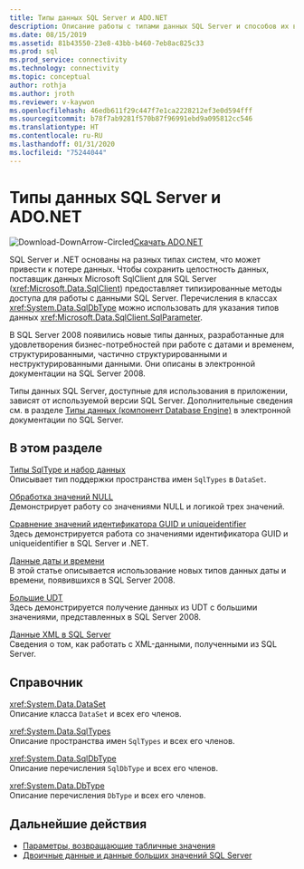 ```yaml
---
title: Типы данных SQL Server и ADO.NET
description: Описание работы с типами данных SQL Server и способов их взаимодействия с типами данных .NET.
ms.date: 08/15/2019
ms.assetid: 81b43550-23e8-43bb-b460-7eb8ac825c33
ms.prod: sql
ms.prod_service: connectivity
ms.technology: connectivity
ms.topic: conceptual
author: rothja
ms.author: jroth
ms.reviewer: v-kaywon
ms.openlocfilehash: 46edb611f29c447f7e1ca2228212ef3e0d594fff
ms.sourcegitcommit: b78f7ab9281f570b87f96991ebd9a095812cc546
ms.translationtype: HT
ms.contentlocale: ru-RU
ms.lasthandoff: 01/31/2020
ms.locfileid: "75244044"
---
```

# <a name="sql-server-data-types-and-adonet"></a>Типы данных SQL Server и ADO.NET

![Download-DownArrow-Circled](../../../ssdt/media/download.png)[Скачать ADO.NET](../../sql-connection-libraries.md#anchor-20-drivers-relational-access)

SQL Server и .NET основаны на разных типах систем, что может привести к потере данных. Чтобы сохранить целостность данных, поставщик данных Microsoft SqlClient для SQL Server (<xref:Microsoft.Data.SqlClient>) предоставляет типизированные методы доступа для работы с данными SQL Server. Перечисления в классах <xref:System.Data.SqlDbType> можно использовать для указания типов данных <xref:Microsoft.Data.SqlClient.SqlParameter>.  
  
В SQL Server 2008 появились новые типы данных, разработанные для удовлетворения бизнес-потребностей при работе с датами и временем, структурированными, частично структурированными и неструктурированными данными. Они описаны в электронной документации на SQL Server 2008.  
  
Типы данных SQL Server, доступные для использования в приложении, зависят от используемой версии SQL Server. Дополнительные сведения см. в разделе [Типы данных (компонент Database Engine)](https://go.microsoft.com/fwlink/?LinkID=107468) в электронной документации по SQL Server.
  
## <a name="in-this-section"></a>В этом разделе  
[Типы SqlType и набор данных](sqltypes-dataset.md)  
Описывает тип поддержки пространства имен `SqlTypes` в `DataSet`.  
  
[Обработка значений NULL](handle-null-values.md)  
Демонстрирует работу со значениями NULL и логикой трех значений.  
  
[Сравнение значений идентификатора GUID и uniqueidentifier](compare-guid-uniqueidentifier-values.md)  
Здесь демонстрируется работа со значениями идентификатора GUID и uniqueidentifier в SQL Server и .NET.  
  
[Данные даты и времени](date-time-data.md)  
В этой статье описывается использование новых типов данных даты и времени, появившихся в SQL Server 2008.  
  
[Большие UDT](large-udts.md)  
Здесь демонстрируется получение данных из UDT с большими значениями, представленных в SQL Server 2008.  
  
[Данные XML в SQL Server](xml-data-sql-server.md)  
Сведения о том, как работать с XML-данными, полученными из SQL Server.  
  
## <a name="reference"></a>Справочник  
<xref:System.Data.DataSet>  
Описание класса `DataSet` и всех его членов.  
  
<xref:System.Data.SqlTypes>  
Описание пространства имен `SqlTypes` и всех его членов.  
  
<xref:System.Data.SqlDbType>  
Описание перечисления `SqlDbType` и всех его членов.  
  
<xref:System.Data.DbType>  
Описание перечисления `DbType` и всех его членов.  
  
## <a name="next-steps"></a>Дальнейшие действия
- [Параметры, возвращающие табличные значения](table-valued-parameters.md)
- [Двоичные данные и данные больших значений SQL Server](sql-server-binary-large-value-data.md)
